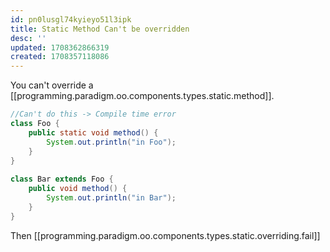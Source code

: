 ```yaml
---
id: pn0lusgl74kyieyo51l3ipk
title: Static Method Can't be overridden
desc: ''
updated: 1708362866319
created: 1708357118086
---
```


You can't override a [[programming.paradigm.oo.components.types.static.method]].

```java
//Can't do this -> Compile time error
class Foo {
    public static void method() {
        System.out.println("in Foo");
    }
}
 
class Bar extends Foo {
    public void method() {
        System.out.println("in Bar");
    }
}
```

Then [[programming.paradigm.oo.components.types.static.overriding.fail]]